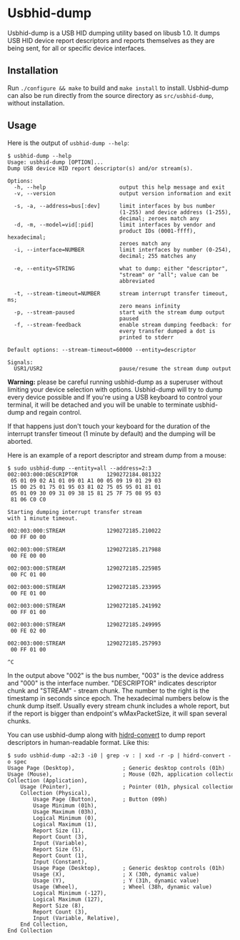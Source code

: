 Usbhid-dump
===========

Usbhid-dump is a USB HID dumping utility based on libusb 1.0. It dumps USB HID device report descriptors and reports themselves as they are being sent, for all or specific device interfaces.

Installation
------------

Run `./configure && make` to build and `make install` to install. Usbhid-dump can also be run directly from the source directory as `src/usbhid-dump`, without installation.

Usage
-----

Here is the output of `usbhid-dump --help`:

    $ usbhid-dump --help
    Usage: usbhid-dump [OPTION]...
    Dump USB device HID report descriptor(s) and/or stream(s).
    
    Options:
      -h, --help                       output this help message and exit
      -v, --version                    output version information and exit
    
      -s, -a, --address=bus[:dev]      limit interfaces by bus number
                                       (1-255) and device address (1-255),
                                       decimal; zeroes match any
      -d, -m, --model=vid[:pid]        limit interfaces by vendor and
                                       product IDs (0001-ffff), hexadecimal;
                                       zeroes match any
      -i, --interface=NUMBER           limit interfaces by number (0-254),
                                       decimal; 255 matches any
    
      -e, --entity=STRING              what to dump: either "descriptor",
                                       "stream" or "all"; value can be
                                       abbreviated
    
      -t, --stream-timeout=NUMBER      stream interrupt transfer timeout, ms;
                                       zero means infinity
      -p, --stream-paused              start with the stream dump output
                                       paused
      -f, --stream-feedback            enable stream dumping feedback: for
                                       every transfer dumped a dot is
                                       printed to stderr
    
    Default options: --stream-timeout=60000 --entity=descriptor
    
    Signals:
      USR1/USR2                        pause/resume the stream dump output
    

**Warning:** please be careful running usbhid-dump as a superuser without limiting your device selection with options. Usbhid-dump will try to dump every device possible and If you're using a USB keyboard to control your terminal, it will be detached and you will be unable to terminate usbhid-dump and regain control.

If that happens just don't touch your keyboard for the duration of the interrupt transfer timeout (1 minute by default) and the dumping will be aborted.

Here is an example of a report descriptor and stream dump from a mouse:

    $ sudo usbhid-dump --entity=all --address=2:3
    002:003:000:DESCRIPTOR         1290272184.081322
     05 01 09 02 A1 01 09 01 A1 00 05 09 19 01 29 03
     15 00 25 01 75 01 95 03 81 02 75 05 95 01 81 01
     05 01 09 30 09 31 09 38 15 81 25 7F 75 08 95 03
     81 06 C0 C0

    Starting dumping interrupt transfer stream
    with 1 minute timeout.

    002:003:000:STREAM             1290272185.210022
     00 FF 00 00

    002:003:000:STREAM             1290272185.217988
     00 FE 00 00

    002:003:000:STREAM             1290272185.225985
     00 FC 01 00

    002:003:000:STREAM             1290272185.233995
     00 FE 01 00

    002:003:000:STREAM             1290272185.241992
     00 FF 01 00

    002:003:000:STREAM             1290272185.249995
     00 FE 02 00

    002:003:000:STREAM             1290272185.257993
     00 FF 01 00

    ^C

In the output above "002" is the bus number, "003" is the device address and "000" is the interface number. "DESCRIPTOR" indicates descriptor chunk and "STREAM" - stream chunk. The number to the right is the timestamp in seconds since epoch. The hexadecimal numbers below is the chunk dump itself. Usually every stream chunk includes a whole report, but if the report is bigger than endpoint's wMaxPacketSize, it will span several chunks.

You can use usbhid-dump along with [hidrd-convert](https://github.com/DIGImend/hidrd) to dump report descriptors in human-readable format. Like this:

    $ sudo usbhid-dump -a2:3 -i0 | grep -v : | xxd -r -p | hidrd-convert -o spec
    Usage Page (Desktop),               ; Generic desktop controls (01h)
    Usage (Mouse),                      ; Mouse (02h, application collection)
    Collection (Application),
        Usage (Pointer),                ; Pointer (01h, physical collection)
        Collection (Physical),
            Usage Page (Button),        ; Button (09h)
            Usage Minimum (01h),
            Usage Maximum (03h),
            Logical Minimum (0),
            Logical Maximum (1),
            Report Size (1),
            Report Count (3),
            Input (Variable),
            Report Size (5),
            Report Count (1),
            Input (Constant),
            Usage Page (Desktop),       ; Generic desktop controls (01h)
            Usage (X),                  ; X (30h, dynamic value)
            Usage (Y),                  ; Y (31h, dynamic value)
            Usage (Wheel),              ; Wheel (38h, dynamic value)
            Logical Minimum (-127),
            Logical Maximum (127),
            Report Size (8),
            Report Count (3),
            Input (Variable, Relative),
        End Collection,
    End Collection
